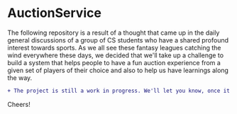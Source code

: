 # AuctionService

The following repository is a result of a thought that came up in the daily general discussions of a group of CS students who have a shared profound interest towards sports. As we all see these fantasy leagues catching the wind everywhere these days, we decided that we'll take up a challenge to build a system that helps people to have a fun auction experience from a given set of players of their choice and also to help us have learnings along the way.

```diff
+ The project is still a work in progress. We'll let you know, once it is completed.
```

Cheers!
